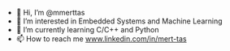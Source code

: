 - 👋 Hi, I’m @mmerttas
- 👀 I’m interested in Embedded Systems and Machine Learning
- 🌱 I’m currently learning C/C++ and Python 
- 📫 How to reach me www.linkedin.com/in/mert-tas

<!---
mmerttas/mmerttas is a ✨ special ✨ repository because its `README.md` (this file) appears on your GitHub profile.
You can click the Preview link to take a look at your changes.
--->
